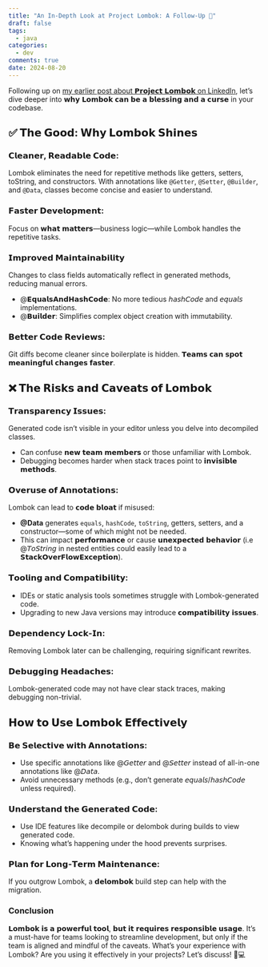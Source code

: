 ```yaml
---
title: "An In-Depth Look at Project Lombok: A Follow-Up 🚀"
draft: false
tags:
  - java
categories:
  - dev
comments: true
date: 2024-08-20
---
```

Following up on [my earlier post about 𝗣𝗿𝗼𝗷𝗲𝗰𝘁 𝗟𝗼𝗺𝗯𝗼𝗸 on LinkedIn](https://www.linkedin.com/posts/tiziano-basile-264681147_projectlombok-java-cleancode-activity-7262501993489846272-MjPY?utm_source=share&utm_medium=member_desktop), let’s dive deeper into 𝘄𝗵𝘆 𝗟𝗼𝗺𝗯𝗼𝗸 𝗰𝗮𝗻 𝗯𝗲 𝗮 𝗯𝗹𝗲𝘀𝘀𝗶𝗻𝗴 𝗮𝗻𝗱 𝗮 𝗰𝘂𝗿𝘀𝗲 in your codebase.

## ✅ 𝗧𝗵𝗲 𝗚𝗼𝗼𝗱: 𝗪𝗵𝘆 𝗟𝗼𝗺𝗯𝗼𝗸 𝗦𝗵𝗶𝗻𝗲𝘀

### 𝗖𝗹𝗲𝗮𝗻𝗲𝗿, 𝗥𝗲𝗮𝗱𝗮𝗯𝗹𝗲 𝗖𝗼𝗱𝗲:
Lombok eliminates the need for repetitive methods like getters, setters, toString, and constructors.
With annotations like `@Getter`, `@Setter`, `@Builder`, and `@Data`, classes become concise and easier to understand.

### 𝗙𝗮𝘀𝘁𝗲𝗿 𝗗𝗲𝘃𝗲𝗹𝗼𝗽𝗺𝗲𝗻𝘁:
Focus on 𝘄𝗵𝗮𝘁 𝗺𝗮𝘁𝘁𝗲𝗿𝘀—business logic—while Lombok handles the repetitive tasks.

### 𝗜𝗺𝗽𝗿𝗼𝘃𝗲𝗱 𝗠𝗮𝗶𝗻𝘁𝗮𝗶𝗻𝗮𝗯𝗶𝗹𝗶𝘁𝘆
Changes to class fields automatically reflect in generated methods, reducing manual errors.
* @𝗘𝗾𝘂𝗮𝗹𝘀𝗔𝗻𝗱𝗛𝗮𝘀𝗵𝗖𝗼𝗱𝗲: No more tedious 𝘩𝘢𝘴𝘩𝘊𝘰𝘥𝘦 and 𝘦𝘲𝘶𝘢𝘭𝘴 implementations.
* @𝗕𝘂𝗶𝗹𝗱𝗲𝗿: Simplifies complex object creation with immutability.

### 𝗕𝗲𝘁𝘁𝗲𝗿 𝗖𝗼𝗱𝗲 𝗥𝗲𝘃𝗶𝗲𝘄𝘀:
Git diffs become cleaner since boilerplate is hidden. 𝗧𝗲𝗮𝗺𝘀 𝗰𝗮𝗻 𝘀𝗽𝗼𝘁 𝗺𝗲𝗮𝗻𝗶𝗻𝗴𝗳𝘂𝗹 𝗰𝗵𝗮𝗻𝗴𝗲𝘀 𝗳𝗮𝘀𝘁𝗲𝗿.

## ❌ 𝗧𝗵𝗲 𝗥𝗶𝘀𝗸𝘀 𝗮𝗻𝗱 𝗖𝗮𝘃𝗲𝗮𝘁𝘀 𝗼𝗳 𝗟𝗼𝗺𝗯𝗼𝗸

### 𝗧𝗿𝗮𝗻𝘀𝗽𝗮𝗿𝗲𝗻𝗰𝘆 𝗜𝘀𝘀𝘂𝗲𝘀:
Generated code isn’t visible in your editor unless you delve into decompiled classes.
* Can confuse 𝗻𝗲𝘄 𝘁𝗲𝗮𝗺 𝗺𝗲𝗺𝗯𝗲𝗿𝘀 or those unfamiliar with Lombok.
* Debugging becomes harder when stack traces point to 𝗶𝗻𝘃𝗶𝘀𝗶𝗯𝗹𝗲 𝗺𝗲𝘁𝗵𝗼𝗱𝘀.

### 𝗢𝘃𝗲𝗿𝘂𝘀𝗲 𝗼𝗳 𝗔𝗻𝗻𝗼𝘁𝗮𝘁𝗶𝗼𝗻𝘀:
Lombok can lead to 𝗰𝗼𝗱𝗲 𝗯𝗹𝗼𝗮𝘁 if misused:
* **@Data** generates `equals`, `hashCode`, `toString`, getters, setters, and a constructor—some of which might not be needed.
* This can impact 𝗽𝗲𝗿𝗳𝗼𝗿𝗺𝗮𝗻𝗰𝗲 or cause 𝘂𝗻𝗲𝘅𝗽𝗲𝗰𝘁𝗲𝗱 𝗯𝗲𝗵𝗮𝘃𝗶𝗼𝗿 (i.e @𝘛𝘰𝘚𝘵𝘳𝘪𝘯𝘨 in nested entities could easily lead to a 𝗦𝘁𝗮𝗰𝗸𝗢𝘃𝗲𝗿𝗙𝗹𝗼𝘄𝗘𝘅𝗰𝗲𝗽𝘁𝗶𝗼𝗻).

### 𝗧𝗼𝗼𝗹𝗶𝗻𝗴 𝗮𝗻𝗱 𝗖𝗼𝗺𝗽𝗮𝘁𝗶𝗯𝗶𝗹𝗶𝘁𝘆:
* IDEs or static analysis tools sometimes struggle with Lombok-generated code.
* Upgrading to new Java versions may introduce 𝗰𝗼𝗺𝗽𝗮𝘁𝗶𝗯𝗶𝗹𝗶𝘁𝘆 𝗶𝘀𝘀𝘂𝗲𝘀.

### 𝗗𝗲𝗽𝗲𝗻𝗱𝗲𝗻𝗰𝘆 𝗟𝗼𝗰𝗸-𝗜𝗻:
Removing Lombok later can be challenging, requiring significant rewrites.

### 𝗗𝗲𝗯𝘂𝗴𝗴𝗶𝗻𝗴 𝗛𝗲𝗮𝗱𝗮𝗰𝗵𝗲𝘀:
Lombok-generated code may not have clear stack traces, making debugging non-trivial.

## 𝗛𝗼𝘄 𝘁𝗼 𝗨𝘀𝗲 𝗟𝗼𝗺𝗯𝗼𝗸 𝗘𝗳𝗳𝗲𝗰𝘁𝗶𝘃𝗲𝗹𝘆

### 𝗕𝗲 𝗦𝗲𝗹𝗲𝗰𝘁𝗶𝘃𝗲 𝘄𝗶𝘁𝗵 𝗔𝗻𝗻𝗼𝘁𝗮𝘁𝗶𝗼𝗻𝘀:
* Use specific annotations like @𝘎𝘦𝘵𝘵𝘦𝘳 and @𝘚𝘦𝘵𝘵𝘦𝘳 instead of all-in-one annotations like @𝘋𝘢𝘵𝘢.
* Avoid unnecessary methods (e.g., don’t generate 𝘦𝘲𝘶𝘢𝘭𝘴/𝘩𝘢𝘴𝘩𝘊𝘰𝘥𝘦 unless required).

### 𝗨𝗻𝗱𝗲𝗿𝘀𝘁𝗮𝗻𝗱 𝘁𝗵𝗲 𝗚𝗲𝗻𝗲𝗿𝗮𝘁𝗲𝗱 𝗖𝗼𝗱𝗲:
* Use IDE features like decompile or delombok during builds to view generated code.
* Knowing what’s happening under the hood prevents surprises.

### 𝗣𝗹𝗮𝗻 𝗳𝗼𝗿 𝗟𝗼𝗻𝗴-𝗧𝗲𝗿𝗺 𝗠𝗮𝗶𝗻𝘁𝗲𝗻𝗮𝗻𝗰𝗲:
If you outgrow Lombok, a 𝗱𝗲𝗹𝗼𝗺𝗯𝗼𝗸 build step can help with the migration.

### Conclusion
𝗟𝗼𝗺𝗯𝗼𝗸 𝗶𝘀 𝗮 𝗽𝗼𝘄𝗲𝗿𝗳𝘂𝗹 𝘁𝗼𝗼𝗹, 𝗯𝘂𝘁 𝗶𝘁 𝗿𝗲𝗾𝘂𝗶𝗿𝗲𝘀 𝗿𝗲𝘀𝗽𝗼𝗻𝘀𝗶𝗯𝗹𝗲 𝘂𝘀𝗮𝗴𝗲. It’s a must-have for teams looking to streamline development, but only if the team is aligned and mindful of the caveats.
What’s your experience with Lombok? Are you using it effectively in your projects? Let’s discuss! 🧑💻